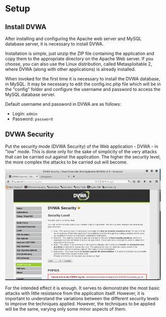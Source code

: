# Setup

## Install DVWA

After installing and configuring the Apache web server and MySQL database server, it is necessary to install DVWA.

Installation is simple, just unzip the ZIP file containing the application and copy them to the appropriate directory on the Apache Web server. If you choose, you can also use the Linux distribution, called Metasploitable 2, where DVWA (along with other applications) is already installed.

When invoked for the first time it is necessary to install the DVWA database, in MySQL. It may be necessary to edit the config.inc.php file which will be in the "config" folder and configure the username and password to access the MySQL database server.

Default username and password in DVWA are as follows:
- Login: `admin`
- Password: `password`

## DVWA Security

Put the security mode (DVWA Security) of the Web application - DVWA - in "low" mode. This is done only for the sake of simplicity of the very attacks that can be carried out against the application. The higher the security level, the more complex the attacks to be carried out will become.

![](../assets/picture01.png)

For the intended effect it is enough. It serves to demonstrate the most basic attacks with little resistance from the application itself. However, it is important to understand the variations between the different security levels to improve the techniques applied. However, the techniques to be applied will be the same, varying only some minor aspects of them.
